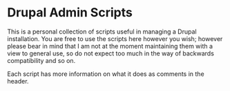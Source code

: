 Drupal Admin Scripts
====================

This is a personal collection of scripts useful in managing a Drupal installation. You are free to use the scripts here however you wish; however please bear in mind that I am not at the moment maintaining them with a view to general use, so do not expect too much in the way of backwards compatibility and so on.

Each script has more information on what it does as comments in the header.

